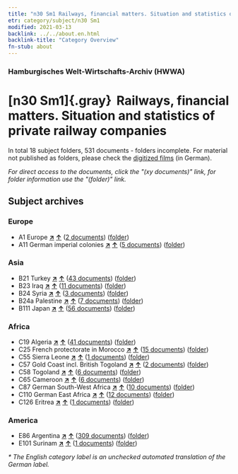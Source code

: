 ```yaml
---
title: "n30 Sm1 Railways, financial matters. Situation and statistics of private railway companies"
etr: category/subject/n30 Sm1
modified: 2021-03-13
backlink: ../../about.en.html
backlink-title: "Category Overview"
fn-stub: about
---
```


### Hamburgisches Welt-Wirtschafts-Archiv (HWWA)
# [n30 Sm1]{.gray}&#8201; Railways, financial matters. Situation and statistics of private railway companies&#160; 





In total 18 subject folders, 531 documents - folders incomplete.
For material not published as folders, please check the [digitized films](/film/h1_sh) (in German).

_For direct access to the documents, click the "(xy documents)" link, for folder information use the "(folder)" link._

## Subject archives



### Europe

- A1 Europe [**&nearr;**](../../../geo/i/140892/about.en.html "Europe (all folders)") [**&uarr;**](../../../geo/about.en.html#A1 "Country category system") (<a href="https://pm20.zbw.eu/dfgview/sh/140892,145532" title="about: Europe : Railways, financial matters. Situation and statistics of private railway companies" target="_blank">2 documents</a>) ([folder](http://purl.org/pressemappe20/folder/sh/140892,145532))
- A11 German imperial colonies [**&nearr;**](../../../geo/i/140960/about.en.html "German imperial colonies (all folders)") [**&uarr;**](../../../geo/about.en.html#A11 "Country category system") (<a href="https://pm20.zbw.eu/dfgview/sh/140960,145532" title="about: German imperial colonies : Railways, financial matters. Situation and statistics of private railway companies" target="_blank">5 documents</a>) ([folder](http://purl.org/pressemappe20/folder/sh/140960,145532))

### Asia

- B21 Turkey [**&nearr;**](../../../geo/i/141111/about.en.html "Turkey (all folders)") [**&uarr;**](../../../geo/about.en.html#B21 "Country category system") (<a href="https://pm20.zbw.eu/dfgview/sh/141111,145532" title="about: Turkey : Railways, financial matters. Situation and statistics of private railway companies" target="_blank">43 documents</a>) ([folder](http://purl.org/pressemappe20/folder/sh/141111,145532))
- B23 Iraq [**&nearr;**](../../../geo/i/141113/about.en.html "Iraq (all folders)") [**&uarr;**](../../../geo/about.en.html#B23 "Country category system") (<a href="https://pm20.zbw.eu/dfgview/sh/141113,145532" title="about: Iraq : Railways, financial matters. Situation and statistics of private railway companies" target="_blank">11 documents</a>) ([folder](http://purl.org/pressemappe20/folder/sh/141113,145532))
- B24 Syria [**&nearr;**](../../../geo/i/141114/about.en.html "Syria (all folders)") [**&uarr;**](../../../geo/about.en.html#B24 "Country category system") (<a href="https://pm20.zbw.eu/dfgview/sh/141114,145532" title="about: Syria : Railways, financial matters. Situation and statistics of private railway companies" target="_blank">3 documents</a>) ([folder](http://purl.org/pressemappe20/folder/sh/141114,145532))
- B24a Palestine [**&nearr;**](../../../geo/i/141115/about.en.html "Palestine (all folders)") [**&uarr;**](../../../geo/about.en.html#B24a "Country category system") (<a href="https://pm20.zbw.eu/dfgview/sh/141115,145532" title="about: Palestine : Railways, financial matters. Situation and statistics of private railway companies" target="_blank">7 documents</a>) ([folder](http://purl.org/pressemappe20/folder/sh/141115,145532))
- B111 Japan [**&nearr;**](../../../geo/i/141272/about.en.html "Japan (all folders)") [**&uarr;**](../../../geo/about.en.html#B111 "Country category system") (<a href="https://pm20.zbw.eu/dfgview/sh/141272,145532" title="about: Japan : Railways, financial matters. Situation and statistics of private railway companies" target="_blank">56 documents</a>) ([folder](http://purl.org/pressemappe20/folder/sh/141272,145532))

### Africa

- C19 Algeria [**&nearr;**](../../../geo/i/141354/about.en.html "Algeria (all folders)") [**&uarr;**](../../../geo/about.en.html#C19 "Country category system") (<a href="https://pm20.zbw.eu/dfgview/sh/141354,145532" title="about: Algeria : Railways, financial matters. Situation and statistics of private railway companies" target="_blank">41 documents</a>) ([folder](http://purl.org/pressemappe20/folder/sh/141354,145532))
- C25 French protectorate in Morocco [**&nearr;**](../../../geo/i/141358/about.en.html "French protectorate in Morocco (all folders)") [**&uarr;**](../../../geo/about.en.html#C25 "Country category system") (<a href="https://pm20.zbw.eu/dfgview/sh/141358,145532" title="about: French protectorate in Morocco : Railways, financial matters. Situation and statistics of private railway companies" target="_blank">15 documents</a>) ([folder](http://purl.org/pressemappe20/folder/sh/141358,145532))
- C55 Sierra Leone [**&nearr;**](../../../geo/i/141404/about.en.html "Sierra Leone (all folders)") [**&uarr;**](../../../geo/about.en.html#C55 "Country category system") (<a href="https://pm20.zbw.eu/dfgview/sh/141404,145532" title="about: Sierra Leone : Railways, financial matters. Situation and statistics of private railway companies" target="_blank">1 documents</a>) ([folder](http://purl.org/pressemappe20/folder/sh/141404,145532))
- C57 Gold Coast incl. British Togoland [**&nearr;**](../../../geo/i/141406/about.en.html "Gold Coast incl. British Togoland (all folders)") [**&uarr;**](../../../geo/about.en.html#C57 "Country category system") (<a href="https://pm20.zbw.eu/dfgview/sh/141406,145532" title="about: Gold Coast incl. British Togoland : Railways, financial matters. Situation and statistics of private railway companies" target="_blank">2 documents</a>) ([folder](http://purl.org/pressemappe20/folder/sh/141406,145532))
- C58 Togoland [**&nearr;**](../../../geo/i/141408/about.en.html "Togoland (all folders)") [**&uarr;**](../../../geo/about.en.html#C58 "Country category system") (<a href="https://pm20.zbw.eu/dfgview/sh/141408,145532" title="about: Togoland : Railways, financial matters. Situation and statistics of private railway companies" target="_blank">6 documents</a>) ([folder](http://purl.org/pressemappe20/folder/sh/141408,145532))
- C65 Cameroon [**&nearr;**](../../../geo/i/141410/about.en.html "Cameroon (all folders)") [**&uarr;**](../../../geo/about.en.html#C65 "Country category system") (<a href="https://pm20.zbw.eu/dfgview/sh/141410,145532" title="about: Cameroon : Railways, financial matters. Situation and statistics of private railway companies" target="_blank">6 documents</a>) ([folder](http://purl.org/pressemappe20/folder/sh/141410,145532))
- C87 German South-West Africa [**&nearr;**](../../../geo/i/141450/about.en.html "German South-West Africa (all folders)") [**&uarr;**](../../../geo/about.en.html#C87 "Country category system") (<a href="https://pm20.zbw.eu/dfgview/sh/141450,145532" title="about: German South-West Africa : Railways, financial matters. Situation and statistics of private railway companies" target="_blank">10 documents</a>) ([folder](http://purl.org/pressemappe20/folder/sh/141450,145532))
- C110 German East Africa [**&nearr;**](../../../geo/i/141471/about.en.html "German East Africa (all folders)") [**&uarr;**](../../../geo/about.en.html#C110 "Country category system") (<a href="https://pm20.zbw.eu/dfgview/sh/141471,145532" title="about: German East Africa : Railways, financial matters. Situation and statistics of private railway companies" target="_blank">12 documents</a>) ([folder](http://purl.org/pressemappe20/folder/sh/141471,145532))
- C126 Eritrea [**&nearr;**](../../../geo/i/141483/about.en.html "Eritrea (all folders)") [**&uarr;**](../../../geo/about.en.html#C126 "Country category system") (<a href="https://pm20.zbw.eu/dfgview/sh/141483,145532" title="about: Eritrea : Railways, financial matters. Situation and statistics of private railway companies" target="_blank">1 documents</a>) ([folder](http://purl.org/pressemappe20/folder/sh/141483,145532))

### America

- E86 Argentina [**&nearr;**](../../../geo/i/141692/about.en.html "Argentina (all folders)") [**&uarr;**](../../../geo/about.en.html#E86 "Country category system") (<a href="https://pm20.zbw.eu/dfgview/sh/141692,145532" title="about: Argentina : Railways, financial matters. Situation and statistics of private railway companies" target="_blank">309 documents</a>) ([folder](http://purl.org/pressemappe20/folder/sh/141692,145532))
- E101 Surinam [**&nearr;**](../../../geo/i/141699/about.en.html "Surinam (all folders)") [**&uarr;**](../../../geo/about.en.html#E101 "Country category system") (<a href="https://pm20.zbw.eu/dfgview/sh/141699,145532" title="about: Surinam : Railways, financial matters. Situation and statistics of private railway companies" target="_blank">1 documents</a>) ([folder](http://purl.org/pressemappe20/folder/sh/141699,145532))


_* The English category label is an unchecked automated translation of the German label._

